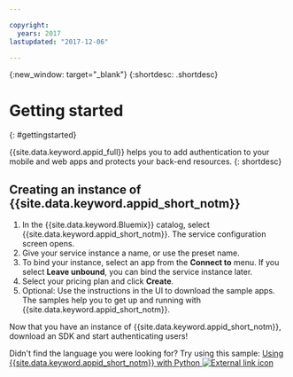 ```yaml
---

copyright:
  years: 2017
lastupdated: "2017-12-06"

---
```


{:new_window: target="_blank"}
{:shortdesc: .shortdesc}

# Getting started
{: #gettingstarted}

{{site.data.keyword.appid_full}} helps you to add authentication to your mobile and web apps and protects your back-end resources.
{: shortdesc}

## Creating an instance of {{site.data.keyword.appid_short_notm}}

1. In the {{site.data.keyword.Bluemix}} catalog, select {{site.data.keyword.appid_short_notm}}. The service configuration screen opens.
2. Give your service instance a name, or use the preset name.
3. To bind your instance, select an app from the **Connect to** menu. If you select **Leave unbound**, you can bind the service instance later.
4. Select your pricing plan and click **Create**.
5. Optional: Use the instructions in the UI to download the sample apps. The samples help you to get up and running with {{site.data.keyword.appid_short_notm}}.


Now that you have an instance of {{site.data.keyword.appid_short_notm}}, download an SDK and start authenticating users!

<!--- STAGING commenting out until I can update image
<img usemap="#home_map" border="0" class="image" src="images/options.png" id="image_rgd_nh5_5bb" width="750px" alt="You can use several different SDKs with the {{site.data.keyword.appid_short_notm}} service. Click the image for the SDK with which you'd like to work. If this image isn't displaying, use the reference section of the navigation to find information about the SDK you want to use." style="width:750px;" />
<map name="home_map" id="home_map">
<area href="/docs/services/appid/getting-started-android.html" alt="Getting started with the Android SDK" title="Getting started with the Android SDK." shape="circle" coords="92, 69, 57"/>
<area href="/docs/services/appid/getting-started-ios-swift-sdk.html" alt="Getting started with the iOS Swift SDK." title="Getting started with the iOS Swift SDK." shape="circle" coords="232, 70, 57"/>
<area href="/docs/services/appid/protecting-resources-java.html" alt="Getting started with the Liberty for Java SDK." title="Getting started with the Liberty for Java SDK." shape="circle" coords="372, 69, 57"/>
<area href="/docs/services/appid/protecting-resources-nodejs.html" alt="Getting started with the Node.js SDK." title="Getting started with the Node.js SDK." shape="circle" coords="511, 70, 57"/>
<area href="/docs/services/appid/protecting-resources-swift.html" alt="Getting started with the Swift SDK." title="Getting started with the Swift SDK." shape="circle" coords="654, 70, 57"/>
</map>--->

Didn't find the language you were looking for? Try using this sample: <a href="https://github.com/mnsn/appid-python-flask-example" target="_blank">Using {{site.data.keyword.appid_short_notm}} with Python <img src="../../icons/launch-glyph.svg" alt="External link icon"></a>
